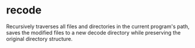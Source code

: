 # recode
Recursively traverses all files and directories in the current program's path, saves the modified files to a new decode directory while preserving the original directory structure.
